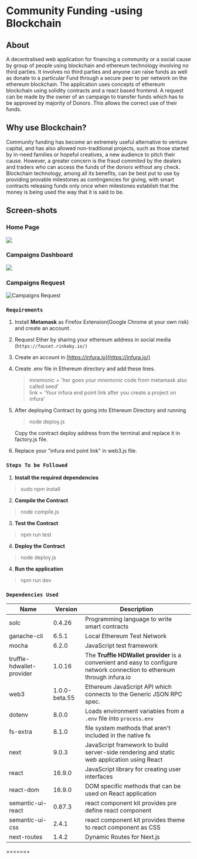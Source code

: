 # Community Funding -using Blockchain 

## About
 A decentralised web application for financing a community or a social cause by group of people using blockchain and ethereum technology involving no third parties.
It involves no third parties and anyone can raise funds as well as donate to a particular Fund through a secure peer to per network on the ethereum blockchain.
The application uses concepts of ethereum blockchain using solidity contracts and a react based frontend.
A request can be made by the owner of an campaign to transfer funds which has to be approved by majority of Donors .This allows the correct use of their funds. 


## Why use Blockchain?
Community funding has become an extremely useful alternative to venture capital, and has also allowed non-traditional projects, such as those started by in-need families or hopeful creatives, a new audience to pitch their cause.
However, a greater concern is the fraud commited by the dealers and traders  who can access the funds of the donors without any check.
Blockchain technology, among all its benefits, can be best put to use by providing provable milestones as contingencies for giving, with smart contracts releasing funds only once when milestones establish that the money is being used the way that it is said to be.
## Screen-shots
### Home Page
<img src = "https://drive.google.com/uc?id=1TNFGFAvswNsgJzGgQ7WabUI0e2W-yKin">
  
### Campaigns Dashboard
<img src = "https://drive.google.com/uc?id=1h73uURgZ9SHW531L5pwmrNNWwqn4NWnk">

### Campaigns Request
![Campaigns Request](https://drive.google.com/uc?export=view&id=1uU5qLDy6GXbEjedySqx6AJCxw9Ro57MC)

###  `Requirements`

 1. Install **Metamask** as Firefox Extension(Google Chrome at your own risk) and create an account.
 2.  Request Ether by sharing your ethereum address in social media <br>(`https://faucet.rinkeby.io/)`
 3. Create an account in [https://infura.io](https://infura.io/)
 4. Create .env file in Ethereum directory and add these lines.
	 

	> mnemonic = 'her goes your mnemonic code from metamask also called seed' <br>
	link = 'Your infura end point link after you create a project on infura'
	
 5. After deploying Contract by going into Ethereum Directory and running
	> node deploy.js

	Copy the contract deploy address from the terminal and replace it in factory.js file.

 6. Replace your "infura end point link" in web3.js file.

### `Steps To be Followed `
1. **Install the required dependencies**
 > sudo npm install
 2. **Compile the Contract**
 > node compile.js
 3. **Test the Contract**
 > npm run test
 4. **Deploy the Contract**
 > node deploy.js
 4. **Run the application**
 > npm run dev
### `Dependencies Used`

| Name | Version | Description |
|--|--|--|
| solc | 0.4.26 | Programming language to write smart contracts |
| ganache-cli  | 6.5.1 | Local Ethereum Test Network |
| mocha | 6.2.0 | JavaScript test framework |
|truffle-hdwallet-provider | 1.0.16 | The **Truffle HDWallet provider** is a convenient and easy to configure network connection to ethereum through infura.io |
| web3 | 1.0.0-beta.55 | Ethereum JavaScript API which connects to the Generic JSON RPC spec. |
| dotenv| 8.0.0 | Loads environment variables from a `.env` file into `process.env`|
| fs-extra| 8.1.0 | file system methods that aren't included in the native fs |
| next | 9.0.3 | JavaScript framework to build server-side rendering and static web application using React |
| react | 16.9.0 | JavaScript library for creating user interfaces |
| react-dom | 16.9.0 | DOM specific methods that can be used on React application |
| semantic-ui-react | 0.87.3 | react component kit provides pre define react component |
| semantic-ui-css | 2.4.1 | react component kit provides theme to react component as CSS |
| next-routes | 1.4.2 | Dynamic Routes for Next.js |

=======
